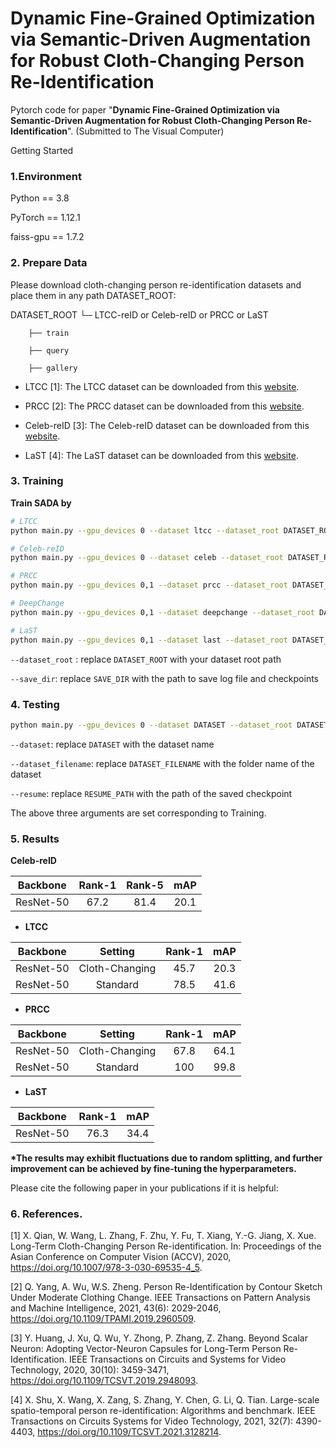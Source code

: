 # Dynamic Fine-Grained Optimization via Semantic-Driven Augmentation for Robust Cloth-Changing Person Re-Identification
Pytorch code for paper "**Dynamic Fine-Grained Optimization via Semantic-Driven Augmentation for Robust Cloth-Changing Person Re-Identification**".
(Submitted to The Visual Computer)

Getting Started

### 1.Environment
Python == 3.8

PyTorch == 1.12.1

faiss-gpu == 1.7.2

### 2. Prepare Data
Please download cloth-changing person re-identification datasets and place them in any path DATASET_ROOT:

DATASET_ROOT
	└─ LTCC-reID or Celeb-reID or PRCC or LaST

		├── train

		├── query

		├── gallery

- LTCC [1]: The LTCC dataset can be downloaded from this [website](https://naiq.github.io/LTCC_Perosn_ReID.html).

- PRCC [2]: The PRCC dataset can be downloaded from this [website](http://www.isee-ai.cn/%7Eyangqize/clothing.html).

- Celeb-reID [3]: The Celeb-reID dataset can be downloaded from this [website](https://github.com/Huang-3/Celeb-reID?tab=readme-ov-file.html). 

- LaST [4]: The LaST dataset can be downloaded from this [website](https://github.com/shuxjweb/last.html).


### 3. Training


**Train SADA by**

```sh
# LTCC
python main.py --gpu_devices 0 --dataset ltcc --dataset_root DATASET_ROOT --dataset_filename LTCC-reID --save_dir SAVE_DIR --save_checkpoint

# Celeb-reID
python main.py --gpu_devices 0 --dataset celeb --dataset_root DATASET_ROOT --dataset_filename Celeb-reID --num_instances 4 --save_dir SAVE_DIR --save_checkpoint

# PRCC
python main.py --gpu_devices 0,1 --dataset prcc --dataset_root DATASET_ROOT --dataset_filename PRCC --max_epoch 30 --save_dir SAVE_DIR --save_checkpoint

# DeepChange
python main.py --gpu_devices 0,1 --dataset deepchange --dataset_root DATASET_ROOT --dataset_filename DeepChange --train_batch 64 --fg_start_epoch 45 --save_dir SAVE_DIR --save_checkpoint

# LaST
python main.py --gpu_devices 0,1 --dataset last --dataset_root DATASET_ROOT --dataset_filename LaST --train_batch 64 --num_instances 4 --fg_start_epoch 45 --save_dir SAVE_DIR --save_checkpoint
```

`--dataset_root` : replace `DATASET_ROOT` with your dataset root path

`--save_dir`: replace `SAVE_DIR` with the path to save log file and checkpoints


### 4. Testing

```sh
python main.py --gpu_devices 0 --dataset DATASET --dataset_root DATASET_ROOT --dataset_filename DATASET_FILENAME --resume RESUME_PATH --save_dir SAVE_DIR --evaluate
```

`--dataset`: replace `DATASET` with the dataset name

`--dataset_filename`: replace `DATASET_FILENAME` with the folder name of the dataset

`--resume`: replace `RESUME_PATH` with the path of the saved checkpoint

The above three arguments are set corresponding to Training.


### 5. Results

 **Celeb-reID**

| Backbone  | Rank-1 | Rank-5 | mAP  |
| :-------: |:------:|:------:|:----:|
| ResNet-50 |  67.2  |  81.4  | 20.1 |

- **LTCC**

| Backbone  |    Setting     | Rank-1 | mAP  |
| :-------: | :------------: |:------:|:----:|
| ResNet-50 | Cloth-Changing |  45.7  | 20.3 |
| ResNet-50 |    Standard    |  78.5  | 41.6 |

- **PRCC**

| Backbone  |    Setting     | Rank-1 | mAP  |
| :-------: | :------------: |:------:|:----:|
| ResNet-50 | Cloth-Changing |  67.8  | 64.1 |
| ResNet-50 |    Standard    |  100   | 99.8 |

- **LaST**

| Backbone  | Rank-1 | mAP  |
| :-------: |:------:|:----:|
| ResNet-50 |  76.3  | 34.4 |

**\*The results may exhibit fluctuations due to random splitting, and further improvement can be achieved by fine-tuning the hyperparameters.**



Please cite the following paper in your publications if it is helpful:

###  6. References.

[1] X. Qian, W. Wang, L. Zhang, F. Zhu, Y. Fu, T. Xiang, Y.-G. Jiang, X. Xue. Long-Term Cloth-Changing Person Re-identification. In: Proceedings of the Asian Conference on Computer Vision (ACCV), 2020, https://doi.org/10.1007/978-3-030-69535-4_5.

[2] Q. Yang, A. Wu, W.S. Zheng. Person Re-Identification by Contour Sketch Under Moderate Clothing Change. IEEE Transactions on Pattern Analysis and Machine Intelligence, 2021, 43(6): 2029-2046, https://doi.org/10.1109/TPAMI.2019.2960509.

[3] Y. Huang, J. Xu, Q. Wu, Y. Zhong, P. Zhang, Z. Zhang. Beyond Scalar Neuron: Adopting Vector-Neuron Capsules for Long-Term Person Re-Identification. IEEE Transactions on Circuits and Systems for Video Technology, 2020, 30(10): 3459-3471, https://doi.org/10.1109/TCSVT.2019.2948093.

[4] X. Shu, X. Wang, X. Zang, S. Zhang, Y. Chen, G. Li, Q. Tian. Large-scale spatio-temporal person re-identification: Algorithms and benchmark. IEEE Transactions on Circuits Systems for Video Technology, 2021, 32(7): 4390-4403, https://doi.org/10.1109/TCSVT.2021.3128214.
